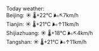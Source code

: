 Today weather:  
Beijing: ☀️ 🌡️+22°C 🌬️↖7km/h  
Tianjin: ☀️ 🌡️+21°C 🌬️↑11km/h  
Shijiazhuang: ☀️ 🌡️+18°C 🌬️↖4km/h  
Tangshan: ☀️ 🌡️+21°C 🌬️↑11km/h  
